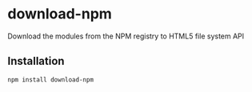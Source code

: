 # download-npm
Download the modules from the NPM registry to HTML5 file system API

## Installation
```shell
npm install download-npm
```
